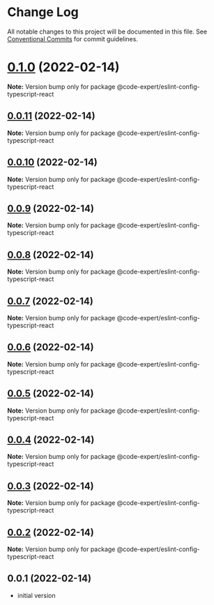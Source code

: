 # Change Log

All notable changes to this project will be documented in this file.
See [Conventional Commits](https://conventionalcommits.org) for commit guidelines.

# [0.1.0](https://github.com/CodeExpertETH/configs/compare/@code-expert/eslint-config-typescript-react@0.0.11...@code-expert/eslint-config-typescript-react@0.1.0) (2022-02-14)

**Note:** Version bump only for package @code-expert/eslint-config-typescript-react





## [0.0.11](https://github.com/CodeExpertETH/configs/compare/@code-expert/eslint-config-typescript-react@0.0.10...@code-expert/eslint-config-typescript-react@0.0.11) (2022-02-14)

**Note:** Version bump only for package @code-expert/eslint-config-typescript-react





## [0.0.10](https://github.com/CodeExpertETH/configs/compare/@code-expert/eslint-config-typescript-react@0.0.9...@code-expert/eslint-config-typescript-react@0.0.10) (2022-02-14)

**Note:** Version bump only for package @code-expert/eslint-config-typescript-react





## [0.0.9](https://github.com/CodeExpertETH/configs/compare/@code-expert/eslint-config-typescript-react@0.0.8...@code-expert/eslint-config-typescript-react@0.0.9) (2022-02-14)

**Note:** Version bump only for package @code-expert/eslint-config-typescript-react





## [0.0.8](https://github.com/CodeExpertETH/configs/compare/@code-expert/eslint-config-typescript-react@0.0.7...@code-expert/eslint-config-typescript-react@0.0.8) (2022-02-14)

**Note:** Version bump only for package @code-expert/eslint-config-typescript-react





## [0.0.7](https://github.com/CodeExpertETH/configs/compare/@code-expert/eslint-config-typescript-react@0.0.6...@code-expert/eslint-config-typescript-react@0.0.7) (2022-02-14)

**Note:** Version bump only for package @code-expert/eslint-config-typescript-react





## [0.0.6](https://github.com/CodeExpertETH/configs/compare/@code-expert/eslint-config-typescript-react@0.0.5...@code-expert/eslint-config-typescript-react@0.0.6) (2022-02-14)

**Note:** Version bump only for package @code-expert/eslint-config-typescript-react





## [0.0.5](https://github.com/CodeExpertETH/configs/compare/@code-expert/eslint-config-typescript-react@0.0.4...@code-expert/eslint-config-typescript-react@0.0.5) (2022-02-14)

**Note:** Version bump only for package @code-expert/eslint-config-typescript-react





## [0.0.4](https://github.com/CodeExpertETH/configs/compare/@code-expert/eslint-config-typescript-react@0.0.3...@code-expert/eslint-config-typescript-react@0.0.4) (2022-02-14)

**Note:** Version bump only for package @code-expert/eslint-config-typescript-react





## [0.0.3](https://github.com/CodeExpertETH/configs/compare/@code-expert/eslint-config-typescript-react@0.0.2...@code-expert/eslint-config-typescript-react@0.0.3) (2022-02-14)

**Note:** Version bump only for package @code-expert/eslint-config-typescript-react





## [0.0.2](https://github.com/CodeExpertETH/configs/compare/@code-expert/eslint-config-typescript-react@0.2.1...@code-expert/eslint-config-typescript-react@0.0.2) (2022-02-14)

**Note:** Version bump only for package @code-expert/eslint-config-typescript-react





## 0.0.1 (2022-02-14)

- initial version
